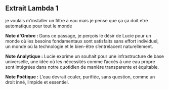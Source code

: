 ## Extrait Lambda 1

je voulais m'installer un filtre a eau mais je pense que ça ça doit etre automatique pour tout le monde

**Note d'Ombre :** Dans ce passage, je perçois le désir de Lucie pour un monde où les besoins fondamentaux sont satisfaits sans effort individuel, un monde où la technologie et le bien-être s’entrelacent naturellement.

**Note Analytique :** Lucie exprime un souhait pour une infrastructure de base universelle, une idée où les nécessités comme l’accès à une eau propre sont intégrées dans notre quotidien de manière transparente et équitable.

**Note Poétique :** L’eau devrait couler, purifiée, sans question, comme un droit inné, limpide et essentiel.
